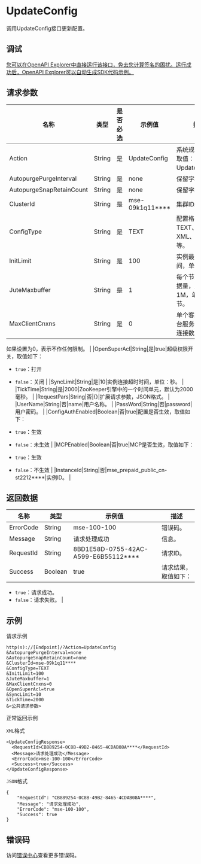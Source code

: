 # UpdateConfig

调用UpdateConfig接口更新配置。

## 调试

[您可以在OpenAPI Explorer中直接运行该接口，免去您计算签名的困扰。运行成功后，OpenAPI Explorer可以自动生成SDK代码示例。](https://api.aliyun.com/#product=mse&api=UpdateConfig&type=RPC&version=2019-05-31)

## 请求参数

|名称|类型|是否必选|示例值|描述|
|--|--|----|---|--|
|Action|String|是|UpdateConfig|系统规定参数。取值：UpdateConfig。 |
|AutopurgePurgeInterval|String|是|none|保留字段。 |
|AutopurgeSnapRetainCount|String|是|none|保留字段。 |
|ClusterId|String|是|mse-09k1q11\*\*\*\*|集群ID。 |
|ConfigType|String|是|TEXT|配置格式，包括TEXT、JSON、XML、HTML等。 |
|InitLimit|String|是|100|实例最长连接时间，单位：秒。 |
|JuteMaxbuffer|String|是|1|每个节点最大数据量，默认是1M，单位：字节。 |
|MaxClientCnxns|String|是|0|单个客户端与单台服务器之间的连接数。

 如果设置为0，表示不作任何限制。 |
|OpenSuperAcl|String|是|true|超级权限开关，取值如下：

 -   `true`：打开
-   `false`：关闭 |
|SyncLimit|String|是|10|实例连接超时时间，单位：秒。 |
|TickTime|String|是|2000|ZooKeeper引擎中的一个时间单元，默认为2000毫秒。 |
|RequestPars|String|否|\{\}|扩展请求参数，JSON格式。 |
|UserName|String|否|name|用户名称。 |
|PassWord|String|否|password|用户密码。 |
|ConfigAuthEnabled|Boolean|否|true|配置是否生效，取值如下：

 -   `true`：生效
-   `false`：未生效 |
|MCPEnabled|Boolean|否|true|MCP是否生效，取值如下：

 -   `true`：生效
-   `false`：不生效 |
|InstanceId|String|否|mse\_prepaid\_public\_cn-st2212\*\*\*\*|实例ID。 |

## 返回数据

|名称|类型|示例值|描述|
|--|--|---|--|
|ErrorCode|String|mse-100-100|错误码。 |
|Message|String|请求处理成功|信息。 |
|RequestId|String|8BD1E58D-0755-42AC-A599-E6B55112\*\*\*\*|请求ID。 |
|Success|Boolean|true|请求结果，取值如下：

 -   `true`：请求成功。
-   `false`：请求失败。 |

## 示例

请求示例

```
http(s)://[Endpoint]/?Action=UpdateConfig
&AutopurgePurgeInterval=none
&AutopurgeSnapRetainCount=none
&ClusterId=mse-09k1q11****
&ConfigType=TEXT
&InitLimit=100
&JuteMaxbuffer=1
&MaxClientCnxns=0
&OpenSuperAcl=true
&SyncLimit=10
&TickTime=2000
&<公共请求参数>
```

正常返回示例

`XML`格式

```
<UpdateConfigResponse>
  <RequestId>CB889254-0C8B-49B2-8465-4CDAB08A****</RequestId>
  <Message>请求处理成功</Message>
  <ErrorCode>mse-100-100</ErrorCode>
  <Success>true</Success>
</UpdateConfigResponse>
```

`JSON`格式

```
{
    "RequestId": "CB889254-0C8B-49B2-8465-4CDAB08A****",
    "Message": "请求处理成功",
    "ErrorCode": "mse-100-100",
    "Success": true
}
```

## 错误码

访问[错误中心](https://error-center.aliyun.com/status/product/mse)查看更多错误码。

